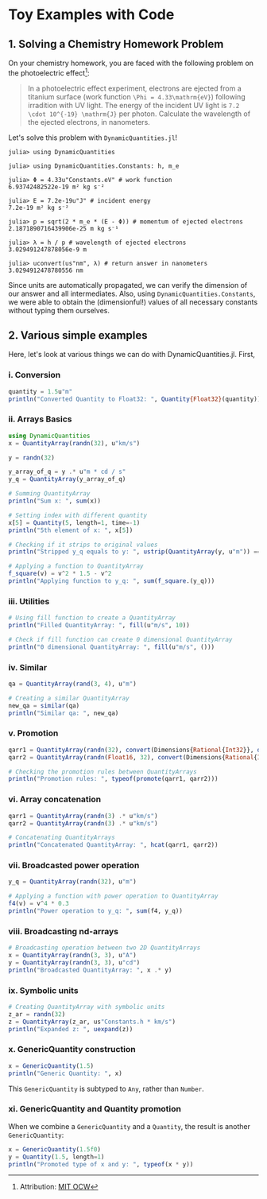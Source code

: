# Toy Examples with Code

## 1. Solving a Chemistry Homework Problem

On your chemistry homework, you are faced with the following problem on the photoelectric effect[^1]:

[^1]: Attribution: [MIT OCW](https://ocw.mit.edu/courses/5-111sc-principles-of-chemical-science-fall-2014/resources/mit5_111f14_lec04soln/)

> In a photoelectric effect experiment, electrons are ejected from a titanium surface (work function ``\Phi = 4.33\mathrm{eV}``) following irradition with UV light.
> The energy of the incident UV light is ``7.2 \cdot 10^{-19} \mathrm{J}`` per photon. Calculate the wavelength of the ejected electrons, in nanometers.

Let's solve this problem with `DynamicQuantities.jl`!

```jldoctest examples
julia> using DynamicQuantities

julia> using DynamicQuantities.Constants: h, m_e

julia> Φ = 4.33u"Constants.eV" # work function
6.93742482522e-19 m² kg s⁻²

julia> E = 7.2e-19u"J" # incident energy
7.2e-19 m² kg s⁻²

julia> p = sqrt(2 * m_e * (E - Φ)) # momentum of ejected electrons
2.1871890716439906e-25 m kg s⁻¹

julia> λ = h / p # wavelength of ejected electrons
3.029491247878056e-9 m

julia> uconvert(us"nm", λ) # return answer in nanometers
3.0294912478780556 nm
```
Since units are automatically propagated, we can verify the dimension of our answer and all intermediates.
Also, using `DynamicQuantities.Constants`, we were able to obtain the (dimensionful!) values of all necessary constants without typing them ourselves.


## 2. Various simple examples

Here, let's look at various things we can do with DynamicQuantities.jl.
First,

### i. Conversion

```julia
quantity = 1.5u"m"
println("Converted Quantity to Float32: ", Quantity{Float32}(quantity))
```

### ii. Arrays Basics

```julia
using DynamicQuantities
x = QuantityArray(randn(32), u"km/s")

y = randn(32)

y_array_of_q = y .* u"m * cd / s"
y_q = QuantityArray(y_array_of_q)

# Summing QuantityArray
println("Sum x: ", sum(x))

# Setting index with different quantity
x[5] = Quantity(5, length=1, time=-1)
println("5th element of x: ", x[5])

# Checking if it strips to original values
println("Stripped y_q equals to y: ", ustrip(QuantityArray(y, u"m")) == y)

# Applying a function to QuantityArray
f_square(v) = v^2 * 1.5 - v^2
println("Applying function to y_q: ", sum(f_square.(y_q)))
```

### iii. Utilities

```julia
# Using fill function to create a QuantityArray
println("Filled QuantityArray: ", fill(u"m/s", 10))

# Check if fill function can create 0 dimensional QuantityArray
println("0 dimensional QuantityArray: ", fill(u"m/s", ()))
```

### iv. Similar

```julia
qa = QuantityArray(rand(3, 4), u"m")

# Creating a similar QuantityArray
new_qa = similar(qa)
println("Similar qa: ", new_qa)
```

### v. Promotion

```julia
qarr1 = QuantityArray(randn(32), convert(Dimensions{Rational{Int32}}, dimension(u"km/s")))
qarr2 = QuantityArray(randn(Float16, 32), convert(Dimensions{Rational{Int64}}, dimension(u"km/s")))

# Checking the promotion rules between QuantityArrays
println("Promotion rules: ", typeof(promote(qarr1, qarr2)))
```

### vi. Array concatenation

```julia
qarr1 = QuantityArray(randn(3) .* u"km/s")
qarr2 = QuantityArray(randn(3) .* u"km/s")

# Concatenating QuantityArrays
println("Concatenated QuantityArray: ", hcat(qarr1, qarr2))
```

### vii. Broadcasted power operation

```julia
y_q = QuantityArray(randn(32), u"m")

# Applying a function with power operation to QuantityArray
f4(v) = v^4 * 0.3
println("Power operation to y_q: ", sum(f4, y_q))
```

### viii. Broadcasting nd-arrays

```julia
# Broadcasting operation between two 2D QuantityArrays
x = QuantityArray(randn(3, 3), u"A")
y = QuantityArray(randn(3, 3), u"cd")
println("Broadcasted QuantityArray: ", x .* y)
```

### ix. Symbolic units

```julia
# Creating QuantityArray with symbolic units
z_ar = randn(32)
z = QuantityArray(z_ar, us"Constants.h * km/s")
println("Expanded z: ", uexpand(z))
```

### x. GenericQuantity construction

```julia
x = GenericQuantity(1.5)
println("Generic Quantity: ", x)
```

This `GenericQuantity` is subtyped to `Any`,
rather than `Number`.

### xi. GenericQuantity and Quantity promotion

When we combine a `GenericQuantity` and a `Quantity`,
the result is another `GenericQuantity`:

```julia
x = GenericQuantity(1.5f0)
y = Quantity(1.5, length=1)
println("Promoted type of x and y: ", typeof(x * y))
```
